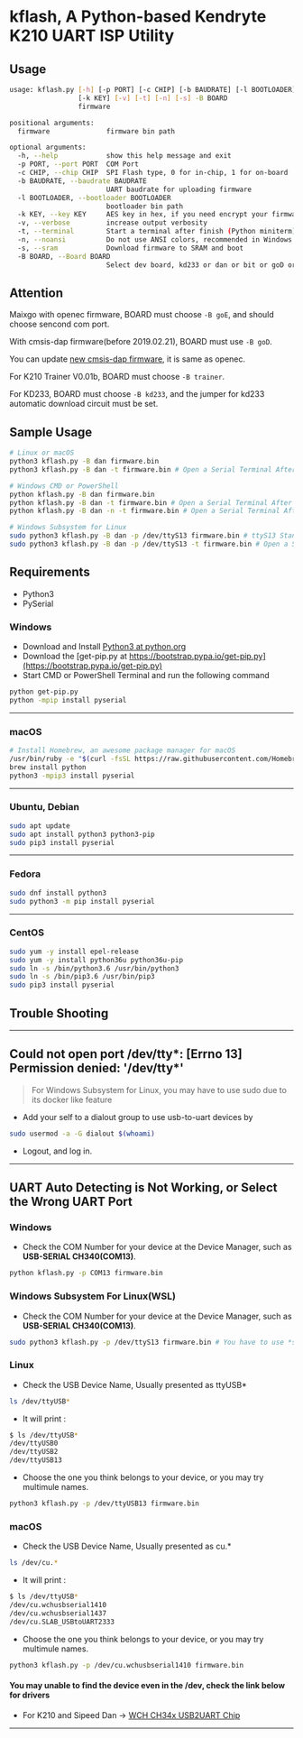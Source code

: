# kflash, A Python-based Kendryte K210 UART ISP Utility

## Usage
```bash
usage: kflash.py [-h] [-p PORT] [-c CHIP] [-b BAUDRATE] [-l BOOTLOADER]
                 [-k KEY] [-v] [-t] [-n] [-s] -B BOARD
                 firmware

positional arguments:
  firmware              firmware bin path

optional arguments:
  -h, --help            show this help message and exit
  -p PORT, --port PORT  COM Port
  -c CHIP, --chip CHIP  SPI Flash type, 0 for in-chip, 1 for on-board
  -b BAUDRATE, --baudrate BAUDRATE
                        UART baudrate for uploading firmware
  -l BOOTLOADER, --bootloader BOOTLOADER
                        bootloader bin path
  -k KEY, --key KEY     AES key in hex, if you need encrypt your firmware.
  -v, --verbose         increase output verbosity
  -t, --terminal        Start a terminal after finish (Python miniterm)
  -n, --noansi          Do not use ANSI colors, recommended in Windows CMD
  -s, --sram            Download firmware to SRAM and boot
  -B BOARD, --Board BOARD
                        Select dev board, kd233 or dan or bit or goD or goE
```

## Attention

Maixgo with openec firmware, BOARD must choose `-B goE`, and should choose sencond com port.

With cmsis-dap firmware(before 2019.02.21), BOARD must use `-B goD`. 

You can update [new cmsis-dap firmware](http://blog.sipeed.com/p/352.html), it is same as openec.

For K210 Trainer V0.01b, BOARD must choose `-B trainer`.

For KD233, BOARD must choose `-B kd233`, and the jumper for kd233 automatic download circuit must be set.

## Sample Usage

```bash
# Linux or macOS
python3 kflash.py -B dan firmware.bin
python3 kflash.py -B dan -t firmware.bin # Open a Serial Terminal After Finish

# Windows CMD or PowerShell
python kflash.py -B dan firmware.bin
python kflash.py -B dan -t firmware.bin # Open a Serial Terminal After Finish
python kflash.py -B dan -n -t firmware.bin # Open a Serial Terminal After Finish, do not use ANSI colors

# Windows Subsystem for Linux
sudo python3 kflash.py -B dan -p /dev/ttyS13 firmware.bin # ttyS13 Stands for the COM13 in Device Manager
sudo python3 kflash.py -B dan -p /dev/ttyS13 -t firmware.bin # Open a Serial Terminal After Finish
```

## Requirements

- Python3
- PySerial

### Windows

- Download and Install [Python3 at python.org](https://www.python.org/downloads/release/python-367/)
- Download the [get-pip.py at https://bootstrap.pypa.io/get-pip.py](https://bootstrap.pypa.io/get-pip.py)
- Start CMD or PowerShell Terminal and run the following command

 ```bash
 python get-pip.py
 python -mpip install pyserial
 ```

 --------

### macOS

```bash
# Install Homebrew, an awesome package manager for macOS
/usr/bin/ruby -e "$(curl -fsSL https://raw.githubusercontent.com/Homebrew/install/master/install)"
brew install python
python3 -mpip3 install pyserial
```

 --------

### Ubuntu, Debian

```bash
sudo apt update
sudo apt install python3 python3-pip
sudo pip3 install pyserial
```
 --------

### Fedora

```bash
sudo dnf install python3
sudo python3 -m pip install pyserial
```

 --------

### CentOS

```bash
sudo yum -y install epel-release
sudo yum -y install python36u python36u-pip
sudo ln -s /bin/python3.6 /usr/bin/python3
sudo ln -s /bin/pip3.6 /usr/bin/pip3
sudo pip3 install pyserial
```

## Trouble Shooting

 --------

## Could not open port /dev/tty*: [Errno 13] Permission denied: '/dev/tty*'

> For Windows Subsystem for Linux, you may have to use sudo due to its docker like feature

- Add your self to a dialout group to use usb-to-uart devices by

```bash
sudo usermod -a -G dialout $(whoami)
```

- Logout, and log in.

 --------

## UART Auto Detecting is Not Working, or Select the Wrong UART Port

### Windows

- Check the COM Number for your device at the Device Manager, such as **USB-SERIAL CH340(COM13)**.

```bash
python kflash.py -p COM13 firmware.bin
```

### Windows Subsystem For Linux(WSL)

- Check the COM Number for your device at the Device Manager, such as **USB-SERIAL CH340(COM13)**.

```bash
sudo python3 kflash.py -p /dev/ttyS13 firmware.bin # You have to use *sudo* here
```

### Linux

- Check the USB Device Name, Usually presented as ttyUSB*

```bash
ls /dev/ttyUSB*
```

- It will print :

```bash
$ ls /dev/ttyUSB*
/dev/ttyUSB0
/dev/ttyUSB2
/dev/ttyUSB13
```

- Choose the one you think belongs to your device, or you may try multimule names.

```bash
python3 kflash.py -p /dev/ttyUSB13 firmware.bin
```

### macOS

- Check the USB Device Name, Usually presented as cu.*

```bash
ls /dev/cu.*
```

- It will print :

```bash
$ ls /dev/ttyUSB*
/dev/cu.wchusbserial1410
/dev/cu.wchusbserial1437
/dev/cu.SLAB_USBtoUART2333
```

- Choose the one you think belongs to your device, or you may try multimule names.

```bash
python3 kflash.py -p /dev/cu.wchusbserial1410 firmware.bin
```

#### You may unable to find the device even in the /dev, check the link below for drivers

- For K210 and Sipeed Dan -> [WCH CH34x USB2UART Chip](https://github.com/adrianmihalko/ch340g-ch34g-ch34x-mac-os-x-driver)

 --------
